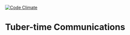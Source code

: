 [![Code Climate](https://codeclimate.com/github/trailofbits/tubertc/badges/gpa.svg)](https://codeclimate.com/github/trailofbits/tubertc)

Tuber-time Communications
=====